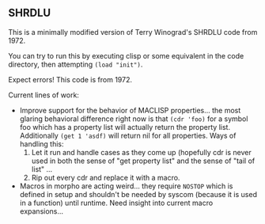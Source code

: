 SHRDLU
------

This is a minimally modified version of Terry Winograd's SHRDLU code from 1972.

You can try to run this by executing clisp or some equivalent in the code 
directory, then attempting `(load "init")`.

Expect errors! This code is from 1972.

Current lines of work:
- Improve support for the behavior of MACLISP properties... the most glaring
  behavioral difference right now is that `(cdr 'foo)` for a symbol foo which 
  has a property list will actually return the property list. Additionally 
  `(get 1 'asdf)` will return nil for all properties. Ways of handling this:
   1. Let it run and handle cases as they come up (hopefully cdr is never used 
      in both the sense of "get property list" and the sense of "tail of list"
      ...
   2. Rip out every cdr and replace it with a macro.
- Macros in morpho are acting weird... they require `NOSTOP` which is defined 
  in setup and shouldn't be needed by syscom (because it is used in a function) 
  until runtime. Need insight into current macro expansions...
